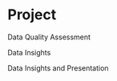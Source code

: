 # Project
<p>Data Quality Assessment</p>
<p>Data Insights</p>
<p>Data Insights and Presentation</p>
